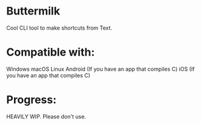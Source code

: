 # Buttermilk
Cool CLI tool to make shortcuts from Text.

# Compatible with:
Windows
macOS
Linux
Android (If you have an app that compiles C)
iOS (If you have an app that compiles C)

# Progress:
HEAVILY WIP. Please don't use.
